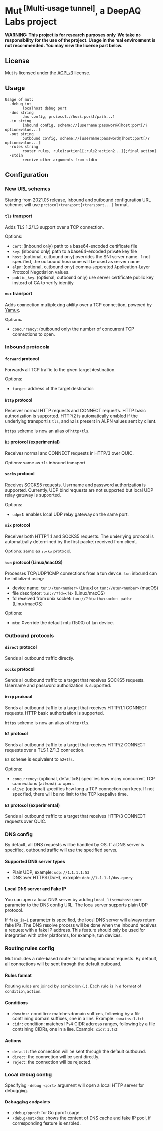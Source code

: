 # Mut <sup>[Multi-usage tunnel]</sup>, a DeepAQ Labs project

**WARNING: This project is for research purposes only. We take no responsibility for the use of the project. Usage in the real environment is not recommended. You may view the license part below.**

## License

Mut is licensed under the [AGPLv3](LICENSE) license.

## Usage

```
Usage of mut:
  -debug int
        localhost debug port
  -dns string
        dns config, protocol://host:port[/path...]
  -in string
        inbound config, scheme://[username:password@]host:port[/?option=value...]
  -out string
        outbound config, scheme://[username:password@]host:port[/?option=value...]
  -rules string
        router rules, rule1:action1[;rule2:action2...][;final:action]
  -stdin
        receive other arguments from stdin
```

## Configuration

### New URL schemes

Starting from 2021.06 release, inbound and outbound configuration URL schemes will use `protocol+transport[+transport...]` format.

#### `tls` transport

Adds TLS 1.2/1.3 support over a TCP connection.

Options:
- `cert`: (inbound only) path to a base64-encoded certificate file
- `key`: (inbound only) path to a base64-encoded private key file
- `host`: (optional, outbound only) overrides the SNI server name. If not specified, the outbound hostname will be used as server name.
- `alpn`: (optional, outbound only) comma-seperated Application-Layer Protocol Negotiation values.
- `public_key`: (optional, outbound only) use server certificate public key instead of CA to verify identity

#### `mux` transport

Adds connection multiplexing ability over a TCP connection, powered by [Yamux](https://github.com/hashicorp/yamux).

Options:
- `concurrency`: (outbound only) the number of concurrent TCP connections to open.

### Inbound protocols

#### `forward` protocol

Forwards all TCP traffic to the given target destination.

Options:
- `target`: address of the target destination

#### `http` protocol

Receives normal HTTP requests and CONNECT requests. HTTP basic authorization is supported. HTTP/2 is automatically enabled if the underlying transport is `tls`, and `h2` is present in ALPN values sent by client.

`https` scheme is now an alias of `http+tls`.

#### `h3` protocol (experimental)

Receives normal and CONNECT requests in HTTP/3 over QUIC.

Options: same as `tls` inbound transport.

#### `socks` protocol

Receives SOCKS5 requests. Username and password authorization is supported. Currently, UDP bind requests are not supported but local UDP relay gateway is supported.

Options:
- `udp=1`: enables local UDP relay gateway on the same port.

#### `mix` protocol

Receives both HTTP/1.1 and SOCKS5 requests. The underlying protocol is automatically determined by the first packet received from client.

Options: same as `socks` protocol.

#### `tun` protocol (Linux/macOS)

Processes TCP/UDP/ICMP connections from a tun device. `tun` inbound can be initialized using:
- device name: `tun://tun<number>` (Linux) or `tun://utun<number>` (macOS)
- file descriptor: `tun://?fd=<fd>` (Linux/macOS)
- fd received from unix socket: `tun://?fdpath=<socket path>` (Linux/macOS)

Options:
- `mtu`: Override the default mtu (1500) of tun device.

### Outbound protocols

#### `direct` protocol

Sends all outbound traffic directly.

#### `socks` protocol

Sends all outbound traffic to a target that receives SOCKS5 requests. Username and password authorization is supported.

#### `http` protocol

Sends all outbound traffic to a target that receives HTTP/1.1 CONNECT requests. HTTP basic authorization is supported.

`https` scheme is now an alias of `http+tls`.

#### `h2` protocol

Sends all outbound traffic to a target that receives HTTP/2 CONNECT requests over a TLS 1.2/1.3 connection.

`h2` scheme is equivalent to `h2+tls`.

Options:
- `concurrency`: (optional, default=8) specifies how many concurrent TCP connections (at least) to open.
- `alive`: (optional) specifies how long a TCP connection can keep. If not specified, there will be no limit to the TCP keepalive time.

#### `h3` protocol (experimental)

Sends all outbound traffic to a target that receives HTTP/3 CONNECT requests over QUIC.

### DNS config

By default, all DNS requests will be handled by OS. If a DNS server is specified, outbound traffic will use the specified server.

#### Supported DNS server types

- Plain UDP, example: `udp://1.1.1.1:53`
- DNS over HTTPS (DoH), example: `doh://1.1.1.1/dns-query`

#### Local DNS server and Fake IP

You can open a local DNS server by adding `local_listen=host:port` parameter to the DNS config URL. The local server supports plain UDP protocol.

If `fake_ip=1` parameter is specified, the local DNS server will always return fake IPs. The DNS resolve process will be done when the inbound receives a request with a fake IP address. This feature should only be used for integration with other platforms, for example, tun devices.

### Routing rules config

Mut includes a rule-based router for handling inbound requests. By default, all connections will be sent through the default outbound.

#### Rules format

Routing rules are joined by semicolon (`;`). Each rule is in a format of `condition,action`.

#### Conditions

- `domains:` condition: matches domain suffixes, following by a file containing domain suffixes, one in a line. Example: `domains:1.txt`
- `cidr:` condition: matches IPv4 CIDR address ranges, following by a file containing CIDRs, one in a line. Example: `cidr:1.txt`

#### Actions

- `default`: the connection will be sent through the default outbound.
- `direct`: the connection will be sent directly.
- `reject`: the connection will be rejected.

### Local debug config

Specifying `-debug <port>` argument will open a local HTTP server for debugging.

#### Debugging endpoints
- `/debug/pprof`: for Go pprof usage.
- `/debug/mut/dns`: shows the content of DNS cache and fake IP pool, if corresponding feature is enabled.
